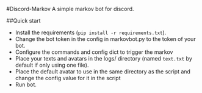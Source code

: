#Discord-Markov
A simple markov bot for discord.

##Quick start
- Install the requirements (`pip install -r requirements.txt`).
- Change the bot token in the config in markovbot.py to the token of your bot.
- Configure the commands and config dict to trigger the markov
- Place your texts and avatars in the logs/ directory (named `text.txt` by default if only using one file).
- Place the default avatar to use in the same directory as the script and change the config value for it in the script
- Run bot.
